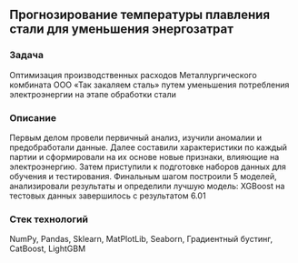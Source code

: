 ## Прогнозирование температуры плавления стали для уменьшения энергозатрат
### Задача
Оптимизация производственных расходов Металлургического комбината ООО «Так закаляем сталь» путем уменьшения потребления электроэнергии на этапе обработки стали

### Описание
Первым делом провели первичный анализ, изучили аномалии и предобработали данные. Далее составили характеристики по каждый партии и сформировали на их основе новые признаки, влияющие на электроэнергию. Затем приступили к подготовке наборов данных для обучения и тестирования. Финальным шагом построили 5 моделей, анализировали результаты и определили лучшую модель: XGBoost на тестовых данных завершилось с результатом 6.01

### Стек технологий
NumPy, Pandas, Sklearn, MatPlotLib, Seaborn, Градиентный бустинг, СatBoost, LightGBM
